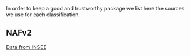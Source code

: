 In order to keep a good and trustworthy package we list here the sources we use for each classification.

## NAFv2

[Data from INSEE](https://www.insee.fr/fr/information/2120875)